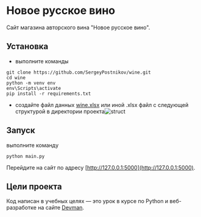 # Новое русское вино

Сайт магазина авторского вина "Новое русское вино".

## Установка
- выполните команды
```
git clone https://github.com/SergeyPostnikov/wine.git
cd wine
python -m venv env
env\Scripts\activate
pip install -r requirements.txt
```
- создайте файл данных [wine.xlsx](https://github.com/SergeyPostnikov/wine/files/9786233/wine.xlsx)
или иной .xlsx файл с следующей структурой в директории проекта![struct](https://user-images.githubusercontent.com/60840361/195845091-0dadba16-fe4c-4f6e-b331-0ee6dd55f8e2.jpg)
## Запуск
выполните командy
```
python main.py
```
Перейдите на сайт по адресу [http://127.0.0.1:5000](http://127.0.0.1:5000).

## Цели проекта

Код написан в учебных целях — это урок в курсе по Python и веб-разработке на сайте [Devman](https://dvmn.org).

